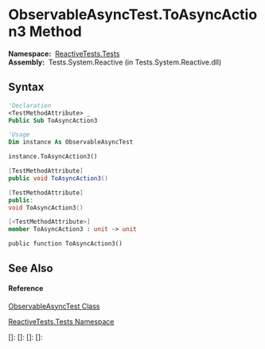 # ObservableAsyncTest.ToAsyncAction3 Method

**Namespace:**  [ReactiveTests.Tests](ReactiveTests.Tests\ReactiveTests.Tests.md)  
**Assembly:**  Tests.System.Reactive (in Tests.System.Reactive.dll)

## Syntax

```vb
'Declaration
<TestMethodAttribute> _
Public Sub ToAsyncAction3
```

```vb
'Usage
Dim instance As ObservableAsyncTest

instance.ToAsyncAction3()
```

```csharp
[TestMethodAttribute]
public void ToAsyncAction3()
```

```c++
[TestMethodAttribute]
public:
void ToAsyncAction3()
```

```fsharp
[<TestMethodAttribute>]
member ToAsyncAction3 : unit -> unit 
```

```jscript
public function ToAsyncAction3()
```

## See Also

#### Reference

[ObservableAsyncTest Class](ObservableAsyncTest\ObservableAsyncTest.md)

[ReactiveTests.Tests Namespace](ReactiveTests.Tests\ReactiveTests.Tests.md)

[]: 
[]: 
[]: 
[]: 